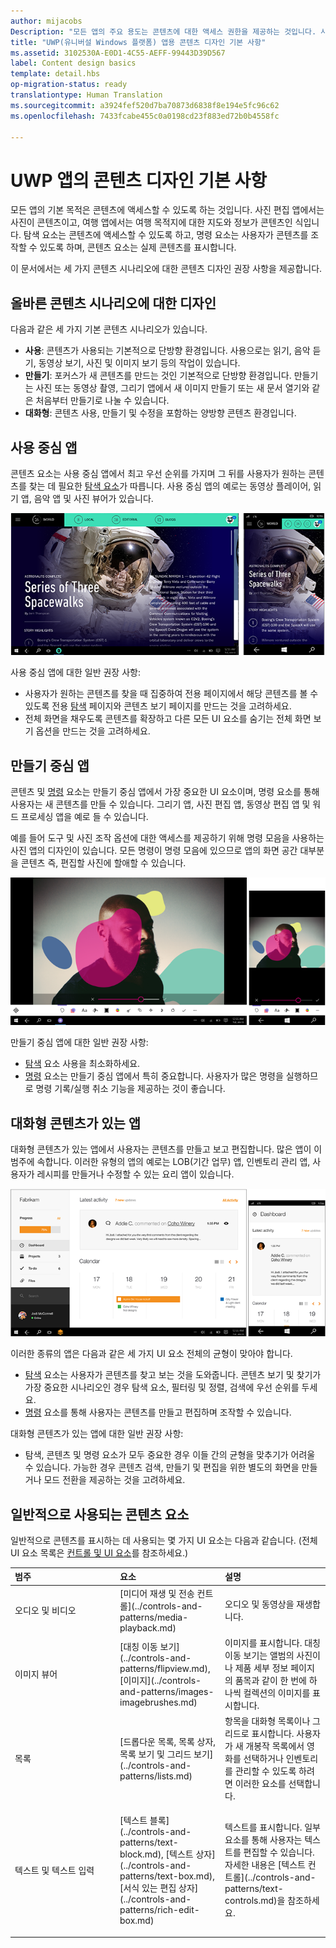 ```yaml
---
author: mijacobs
Description: "모든 앱의 주요 용도는 콘텐츠에 대한 액세스 권한을 제공하는 것입니다. 사진 편집 앱에서는 사진이 콘텐츠이고 여행 앱에서는 여행 목적지에 대한 지도와 정보가 콘텐츠인 식입니다."
title: "UWP(유니버설 Windows 플랫폼) 앱용 콘텐츠 디자인 기본 사항"
ms.assetid: 3102530A-E0D1-4C55-AEFF-99443D39D567
label: Content design basics
template: detail.hbs
op-migration-status: ready
translationtype: Human Translation
ms.sourcegitcommit: a3924fef520d7ba70873d6838f8e194e5fc96c62
ms.openlocfilehash: 7433fcabe455c0a0198cd23f883ed72b0b4558fc

---
```


#  <a name="content-design-basics-for-uwp-apps"></a>UWP 앱의 콘텐츠 디자인 기본 사항

<link rel="stylesheet" href="https://az835927.vo.msecnd.net/sites/uwp/Resources/css/custom.css"> 

모든 앱의 기본 목적은 콘텐츠에 액세스할 수 있도록 하는 것입니다. 사진 편집 앱에서는 사진이 콘텐츠이고, 여행 앱에서는 여행 목적지에 대한 지도와 정보가 콘텐츠인 식입니다. 탐색 요소는 콘텐츠에 액세스할 수 있도록 하고, 명령 요소는 사용자가 콘텐츠를 조작할 수 있도록 하며, 콘텐츠 요소는 실제 콘텐츠를 표시합니다.

이 문서에서는 세 가지 콘텐츠 시나리오에 대한 콘텐츠 디자인 권장 사항을 제공합니다.

## <a name="design-for-the-right-content-scenario"></a>올바른 콘텐츠 시나리오에 대한 디자인


다음과 같은 세 가지 기본 콘텐츠 시나리오가 있습니다.

-   **사용**: 콘텐츠가 사용되는 기본적으로 단방향 환경입니다. 사용으로는 읽기, 음악 듣기, 동영상 보기, 사진 및 이미지 보기 등의 작업이 있습니다.
-   **만들기**: 포커스가 새 콘텐츠를 만드는 것인 기본적으로 단방향 환경입니다. 만들기는 사진 또는 동영상 촬영, 그리기 앱에서 새 이미지 만들기 또는 새 문서 열기와 같은 처음부터 만들기로 나눌 수 있습니다.
-   **대화형**: 콘텐츠 사용, 만들기 및 수정을 포함하는 양방향 콘텐츠 환경입니다.

## <a name="consumption-focused-apps"></a>사용 중심 앱


콘텐츠 요소는 사용 중심 앱에서 최고 우선 순위를 가지며 그 뒤를 사용자가 원하는 콘텐츠를 찾는 데 필요한 [탐색 요소](navigation-basics.md)가 따릅니다. 사용 중심 앱의 예로는 동영상 플레이어, 읽기 앱, 음악 앱 및 사진 뷰어가 있습니다.

![뉴스리더 앱](images/news-reader/v2/newsreader-v2-tablet-phone.png)

사용 중심 앱에 대한 일반 권장 사항:

-   사용자가 원하는 콘텐츠를 찾을 때 집중하여 전용 페이지에서 해당 콘텐츠를 볼 수 있도록 전용 [탐색](navigation-basics.md) 페이지와 콘텐츠 보기 페이지를 만드는 것을 고려하세요.
-   전체 화면을 채우도록 콘텐츠를 확장하고 다른 모든 UI 요소를 숨기는 전체 화면 보기 옵션을 만드는 것을 고려하세요.

## <a name="creation-focused-apps"></a>만들기 중심 앱


콘텐츠 및 [명령](commanding-basics.md) 요소는 만들기 중심 앱에서 가장 중요한 UI 요소이며, 명령 요소를 통해 사용자는 새 콘텐츠를 만들 수 있습니다. 그리기 앱, 사진 편집 앱, 동영상 편집 앱 및 워드 프로세싱 앱을 예로 들 수 있습니다.

예를 들어 도구 및 사진 조작 옵션에 대한 액세스를 제공하기 위해 명령 모음을 사용하는 사진 앱의 디자인이 있습니다. 모든 명령이 명령 모음에 있으므로 앱의 화면 공간 대부분을 콘텐츠 즉, 편집할 사진에 할애할 수 있습니다.

![활성 캔버스를 사용하는 사진 편집 앱 디자인의 예](images/photo-editor/uap-photo-tabletphone-sbs.png)

만들기 중심 앱에 대한 일반 권장 사항:

-   [탐색](navigation-basics.md) 요소 사용을 최소화하세요.
-   [명령](commanding-basics.md) 요소는 만들기 중심 앱에서 특히 중요합니다. 사용자가 많은 명령을 실행하므로 명령 기록/실행 취소 기능을 제공하는 것이 좋습니다.

## <a name="apps-with-interactive-content"></a>대화형 콘텐츠가 있는 앱


대화형 콘텐츠가 있는 앱에서 사용자는 콘텐츠를 만들고 보고 편집합니다. 많은 앱이 이 범주에 속합니다. 이러한 유형의 앱의 예로는 LOB(기간 업무) 앱, 인벤토리 관리 앱, 사용자가 레시피를 만들거나 수정할 수 있는 요리 앱이 있습니다.

![대화형 콘텐츠가 있는 앱인 공동 작업 도구의 디자인](images/collaboration-tool/uap-collaboration-tabphone-700.png)

이러한 종류의 앱은 다음과 같은 세 가지 UI 요소 전체의 균형이 맞아야 합니다.

-   [탐색](navigation-basics.md) 요소는 사용자가 콘텐츠를 찾고 보는 것을 도와줍니다. 콘텐츠 보기 및 찾기가 가장 중요한 시나리오인 경우 탐색 요소, 필터링 및 정렬, 검색에 우선 순위를 두세요.
-   [명령](commanding-basics.md) 요소를 통해 사용자는 콘텐츠를 만들고 편집하며 조작할 수 있습니다.

대화형 콘텐츠가 있는 앱에 대한 일반 권장 사항:

-   탐색, 콘텐츠 및 명령 요소가 모두 중요한 경우 이들 간의 균형을 맞추기가 어려울 수 있습니다. 가능한 경우 콘텐츠 검색, 만들기 및 편집을 위한 별도의 화면을 만들거나 모드 전환을 제공하는 것을 고려하세요.

## <a name="commonly-used-content-elements"></a>일반적으로 사용되는 콘텐츠 요소


일반적으로 콘텐츠를 표시하는 데 사용되는 몇 가지 UI 요소는 다음과 같습니다. (전체 UI 요소 목록은 [컨트롤 및 UI 요소](https://msdn.microsoft.com/library/windows/apps/dn611856)를 참조하세요.)

<table>
<colgroup>
<col width="33%" />
<col width="33%" />
<col width="33%" />
</colgroup>
<thead>
<tr class="header">
<th align="left">범주</th>
<th align="left">요소</th>
<th align="left">설명</th>
</tr>
</thead>
<tbody>
<tr class="odd">
<td align="left">오디오 및 비디오</td>
<td align="left">[미디어 재생 및 전송 컨트롤](../controls-and-patterns/media-playback.md)</td>
<td align="left">오디오 및 동영상을 재생합니다.</td>
</tr>
<tr class="even">
<td align="left">이미지 뷰어</td>
<td align="left">[대칭 이동 보기](../controls-and-patterns/flipview.md), [이미지](../controls-and-patterns/images-imagebrushes.md)</td>
<td align="left">이미지를 표시합니다. 대칭 이동 보기는 앨범의 사진이나 제품 세부 정보 페이지의 품목과 같이 한 번에 하나씩 컬렉션의 이미지를 표시합니다.</td>
</tr>
<tr class="odd">
<td align="left">목록</td>
<td align="left">[드롭다운 목록, 목록 상자, 목록 보기 및 그리드 보기](../controls-and-patterns/lists.md)</td>
<td align="left">항목을 대화형 목록이나 그리드로 표시합니다. 사용자가 새 개봉작 목록에서 영화를 선택하거나 인벤토리를 관리할 수 있도록 하려면 이러한 요소를 선택합니다.</td>
</tr>
<tr class="even">
<td align="left">텍스트 및 텍스트 입력</td>
<td align="left"><p>[텍스트 블록](../controls-and-patterns/text-block.md), [텍스트 상자](../controls-and-patterns/text-box.md), [서식 있는 편집 상자](../controls-and-patterns/rich-edit-box.md)</p>
</td>
<td align="left">텍스트를 표시합니다. 일부 요소를 통해 사용자는 텍스트를 편집할 수 있습니다. 자세한 내용은 [텍스트 컨트롤](../controls-and-patterns/text-controls.md)을 참조하세요.</td>
</tr>
</tbody>
</table>



 

 







<!--HONumber=Dec16_HO2-->


